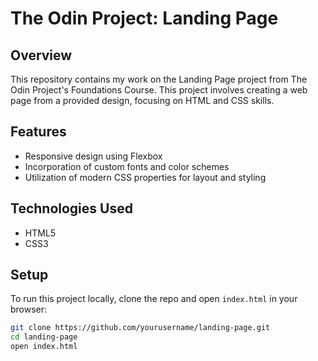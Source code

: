 # The Odin Project: Landing Page

## Overview

This repository contains my work on the Landing Page project from The Odin Project's Foundations Course. This project involves creating a web page from a provided design, focusing on HTML and CSS skills.

## Features

- Responsive design using Flexbox
- Incorporation of custom fonts and color schemes
- Utilization of modern CSS properties for layout and styling

## Technologies Used

- HTML5
- CSS3

## Setup

To run this project locally, clone the repo and open `index.html` in your browser:

```bash
git clone https://github.com/yourusername/landing-page.git
cd landing-page
open index.html
```